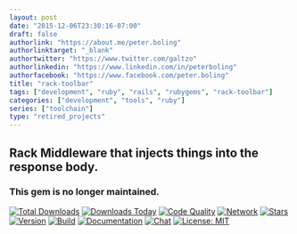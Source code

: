 ```yaml
---
layout: post
date: "2015-12-06T23:30:16-07:00"
draft: false
authorlink: "https://about.me/peter.boling"
authorlinktarget: "_blank"
authortwitter: "https://www.twitter.com/galtzo"
authorlinkedin: "https://www.linkedin.com/in/peterboling"
authorfacebook: "https://www.facebook.com/peter.boling"
title: "rack-toolbar"
tags: ["development", "ruby", "rails", "rubygems", "rack-toolbar"]
categories: ["development", "tools", "ruby"]
series: ["toolchain"]
type: "retired_projects"
---
```

## Rack Middleware that injects things into the response body.

### This gem is no longer maintained.

[![Total Downloads](https://img.shields.io/gem/rt/rack-toolbar.svg)](https://github.com/pboling/rack-toolbar)
[![Downloads Today](https://img.shields.io/gem/rd/rack-toolbar.svg)](https://github.com/pboling/rack-toolbar)
[![Code Quality](https://img.shields.io/codeclimate/github/pboling/rack-toolbar.svg)](https://codeclimate.com/github/pboling/rack-toolbar)
[![Network](https://img.shields.io/github/forks/pboling/rack-toolbar.svg?style=social)](https://github.com/pboling/rack-toolbar/network)
[![Stars](https://img.shields.io/github/stars/pboling/rack-toolbar.svg?style=social)](https://github.com/pboling/rack-toolbar/stargazers)
[![Version](https://img.shields.io/gem/v/rack-toolbar.svg)](https://rubygems.org/gems/rack-toolbar)
[![Build](https://img.shields.io/travis/pboling/rack-toolbar.svg)](https://travis-ci.org/pboling/rack-toolbar)
[![Documentation](http://inch-ci.org/github/pboling/rack-toolbar.svg)](http://inch-ci.org/github/pboling/rack-toolbar)
[![Chat](https://img.shields.io/gitter/room/pboling/rack-toolbar.svg)](https://gitter.im/pboling/rack-toolbar)
[![License: MIT](https://img.shields.io/badge/License-MIT-green.svg)](https://opensource.org/licenses/MIT)
